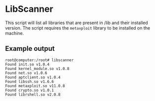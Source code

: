 # LibScanner

This script will list all libraries that are present in /lib and their installed version.
The script requires the `metaxploit` library to be installed on the machine.

## Example output

```
root@computer:/root# libscanner 
Found init.so v1.0.4
Found kernel_module.so v1.0.8
Found net.so v1.0.6
Found aptclient.so v1.0.4
Found libssh.so v1.6.6
Found metaxploit.so v11.0.8
Found crypto.so v1.0.1
Found librshell.so v2.0.8
```

